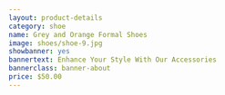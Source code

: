 ```yaml
---
layout: product-details
category: shoe
name: Grey and Orange Formal Shoes
image: shoes/shoe-9.jpg
showbanner: yes
bannertext: Enhance Your Style With Our Accessories
bannerclass: banner-about
price: $50.00
---
```


